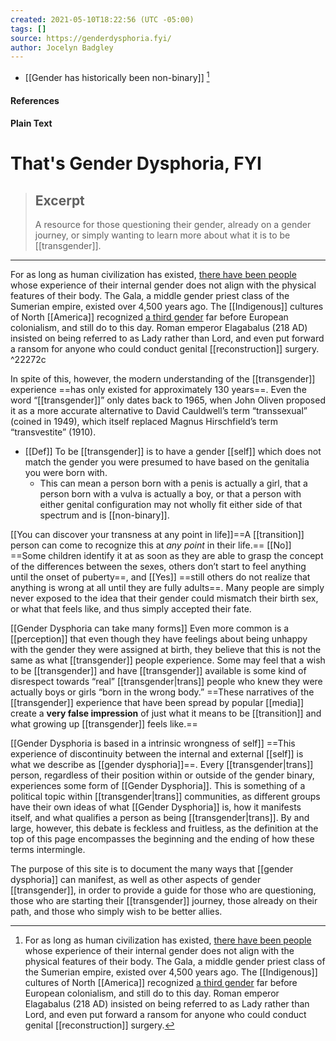```yaml
---
created: 2021-05-10T18:22:56 (UTC -05:00)
tags: []
source: https://genderdysphoria.fyi/
author: Jocelyn Badgley
---
```


- [[Gender has historically been non-binary]] [^1]


#### References

[^1]: For as long as human civilization has existed, [there have been people](https://en.wikipedia.org/wiki/Transgender_history) whose experience of their internal gender does not align with the physical features of their body. The Gala, a middle gender priest class of the Sumerian empire, existed over 4,500 years ago. The [[Indigenous]] cultures of North [[America]] recognized [a third gender](https://en.wikipedia.org/wiki/Third_gender) far before European colonialism, and still do to this day. Roman emperor Elagabalus (218 AD) insisted on being referred to as Lady rather than Lord, and even put forward a ransom for anyone who could conduct genital [[reconstruction]] surgery.


#### Plain Text
# That's Gender Dysphoria, FYI

> ## Excerpt
> A resource for those questioning their gender, already on a gender journey, or simply wanting to learn more about what it is to be [[transgender]].

---
For as long as human civilization has existed, [there have been people](https://en.wikipedia.org/wiki/Transgender_history) whose experience of their internal gender does not align with the physical features of their body. The Gala, a middle gender priest class of the Sumerian empire, existed over 4,500 years ago. The [[Indigenous]] cultures of North [[America]] recognized [a third gender](https://en.wikipedia.org/wiki/Third_gender) far before European colonialism, and still do to this day. Roman emperor Elagabalus (218 AD) insisted on being referred to as Lady rather than Lord, and even put forward a ransom for anyone who could conduct genital [[reconstruction]] surgery. ^22272c

In spite of this, however,  the modern understanding of the [[transgender]] experience ==has only existed for approximately 130 years==. Even the word “[[transgender]]” only dates back to 1965, when John Oliven proposed it as a more accurate alternative to David Cauldwell’s term “transsexual” (coined in 1949), which itself replaced Magnus Hirschfield’s term “transvestite” (1910).

- [[Def]] To be [[transgender]] is to have a gender [[self]] which does not match the gender you were presumed to have based on the genitalia you were born with. 
	- This can mean a person born with a penis is actually a girl, that a person born with a vulva is actually a boy, or that a person with either genital configuration may not wholly fit either side of that spectrum and is [[non-binary]].

[[You can discover your transness at any point in life]]==A [[transition]] person can come to recognize this at _any point_ in their life.== [[No]] ==Some children identify it at as soon as they are able to grasp the concept of the differences between the sexes, others don’t start to feel anything until the onset of puberty==, and [[Yes]] ==still others do not realize that anything is wrong at all until they are fully adults==. Many people are simply never exposed to the idea that their gender could mismatch their birth sex, or what that feels like, and thus simply accepted their fate.

[[Gender Dysphoria can take many forms]] Even more common is a [[perception]] that even though they have feelings about being unhappy with the gender they were assigned at birth, they believe that this is not the same as what [[transgender]] people experience. Some may feel that a wish to be [[transgender]] and have [[transgender]] available is some kind of disrespect towards “real” [[transgender|trans]] people who knew they were actually boys or girls “born in the wrong body.” ==These narratives of the [[transgender]] experience that have been spread by popular [[media]] create a **very false impression** of just what it means to be [[transition]] and what growing up [[transgender]] feels like.==

[[Gender Dysphoria is based in a intrinsic wrongness of self]] ==This experience of discontinuity between the internal and external [[self]] is what we describe as [[gender dysphoria]]==. Every [[transgender|trans]] person, regardless of their position within or outside of the gender binary, experiences some form of [[Gender Dysphoria]]. This is something of a political topic within [[transgender|trans]] communities, as different groups have their own ideas of what [[Gender Dysphoria]] is, how it manifests itself, and what qualifies a person as being [[transgender|trans]]. By and large, however, this debate is feckless and fruitless, as the definition at the top of this page encompasses the beginning and the ending of how these terms intermingle.

The purpose of this site is to document the many ways that [[gender dysphoria]] can manifest, as well as other aspects of gender [[transgender]], in order to provide a guide for those who are questioning, those who are starting their [[transgender]] journey, those already on their path, and those who simply wish to be better allies.
